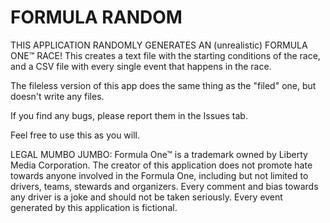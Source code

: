 # FORMULA RANDOM #

THIS APPLICATION RANDOMLY GENERATES AN (unrealistic) FORMULA ONE™ RACE! This creates a text file with the starting conditions of
the race, and a CSV file with every single event that happens in the race.

The fileless version of this app does the same thing as the "filed" one, but doesn't write any files.

If you find any bugs, please report them in the Issues tab.

Feel free to use this as you will.

LEGAL MUMBO JUMBO: Formula One™ is a trademark owned by Liberty Media Corporation. The creator of this application does not promote
hate towards anyone involved in the Formula One, including but not limited to drivers, teams, stewards and organizers. Every comment
and bias towards any driver is a joke and should not be taken seriously. Every event generated by this application is fictional.
